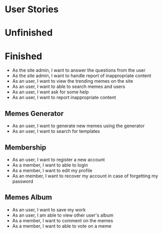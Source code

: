 
# User Stories

# Unfinished

# Finished

- As the site admin, I want to answer the questions from the user
- As the site admin, I want to handle report of inappropriate content
- As an user, I want to view the trending memes on the site
- As an user, I want to able to search memes and users
- As an user, I want ask for some help
- As an user, I want to report inappropriate content

## Memes Generator

- As an user, I want to generate new memes using the generator
- As an user, I want to search for templates

## Membership

- As an user, I want to register a new account
- As a member, I want to able to login
- As a member, I want to edit my profile
- As an member, I want to recover my account in case of forgetting my password

## Memes Album

- As an user, I want to save my work
- As an user, I am able to view other user's album
- As a member, I want to comment on the memes
- As a member, I want to able to vote on a meme
